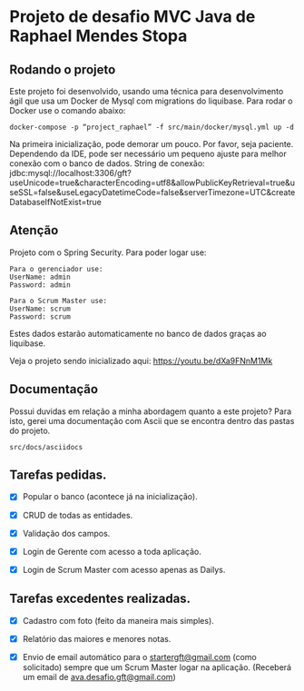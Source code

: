 # Projeto de desafio MVC Java de Raphael Mendes Stopa

## Rodando o projeto

Este projeto foi desenvolvido, usando uma técnica para desenvolvimento ágil que usa um Docker de Mysql com migrations do liquibase. Para rodar o Docker use o comando abaixo:

```
docker-compose -p “project_raphael” -f src/main/docker/mysql.yml up -d
```

Na primeira inicialização, pode demorar um pouco. Por favor, seja paciente. Dependendo da IDE, pode ser necessário um pequeno ajuste para melhor conexão com o banco de dados. String de conexão: jdbc:mysql://localhost:3306/gft?useUnicode=true&characterEncoding=utf8&allowPublicKeyRetrieval=true&useSSL=false&useLegacyDatetimeCode=false&serverTimezone=UTC&createDatabaseIfNotExist=true


## Atenção

Projeto com o Spring Security. Para poder logar use:

```
Para o gerenciador use:
UserName: admin
Password: admin

Para o Scrum Master use:
UserName: scrum
Password: scrum
```

Estes dados estarão automaticamente no banco de dados graças ao liquibase.

Veja o projeto sendo inicializado aqui: https://youtu.be/dXa9FNnM1Mk

## Documentação
Possui duvidas em relação a minha abordagem quanto a este projeto? Para isto, gerei uma documentação com Ascii que se encontra dentro das pastas do projeto.
```
src/docs/asciidocs
```

## Tarefas pedidas.
- [X] Popular o banco (acontece já na inicialização).
- [x] CRUD de todas as entidades.
- [x] Validação dos campos.
- [x] Login de Gerente com acesso a toda aplicação.
- [x] Login de Scrum Master com acesso apenas as Dailys.


## Tarefas excedentes realizadas.
- [X] Cadastro com foto (feito da maneira mais simples).
- [X] Relatório das maiores e menores notas.
- [x] Envio de email automático para o startergft@gmail.com (como solicitado) sempre que um Scrum Master logar na aplicação. (Receberá um email de ava.desafio.gft@gmail.com)

